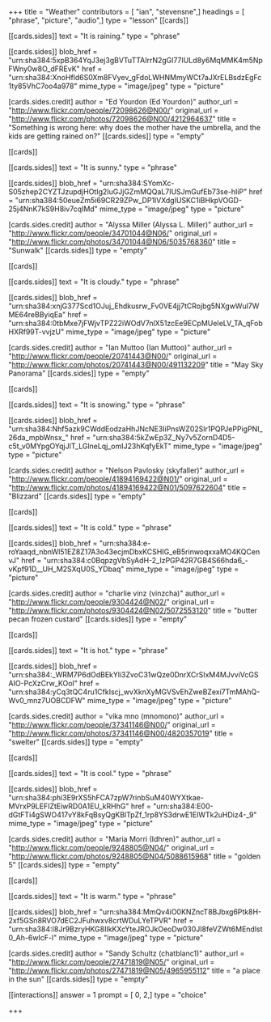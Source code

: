 +++
title = "Weather"
contributors = [ "ian", "stevensne",]
headings = [ "phrase", "picture", "audio",]
type = "lesson"
[[cards]]

[[cards.sides]]
text = "It is raining."
type = "phrase"

[[cards.sides]]
blob_href = "urn:sha384:5xpB364YqJ3ej3gBVTuTTAIrrN2gGl77IULd8y6MqMMK4m5NpFWny0w8O_dFREvK"
href = "urn:sha384:XnoHfld6S0Xm8FVyev_gFdoLWHNMmyWCt7aJXrELBsdzEgFc1ty85VhC7oo4a978"
mime_type = "image/jpeg"
type = "picture"

[cards.sides.credit]
author = "Ed Yourdon (Ed Yourdon)"
author_url = "http://www.flickr.com/people/72098626@N00/"
original_url = "http://www.flickr.com/photos/72098626@N00/4212964637"
title = "Something is wrong here: why does the mother have the umbrella, and the kids are getting rained on?"
[[cards.sides]]
type = "empty"

[[cards]]

[[cards.sides]]
text = "It is sunny."
type = "phrase"

[[cards.sides]]
blob_href = "urn:sha384:SYomXc-S05zhep2CYZTJzupdjHOtIg2IuGJjGZmMQQaL7IUSJmGufEb73se-hIiP"
href = "urn:sha384:50eueZm5i69CR29ZPw_DP1lVXdgIUSKC1iBHkpVOGD-25j4NnK7kS9H8iv7cqIMd"
mime_type = "image/jpeg"
type = "picture"

[cards.sides.credit]
author = "Alyssa Miller (Alyssa L. Miller)"
author_url = "http://www.flickr.com/people/34701044@N06/"
original_url = "http://www.flickr.com/photos/34701044@N06/5035768360"
title = "Sunwalk"
[[cards.sides]]
type = "empty"

[[cards]]

[[cards.sides]]
text = "It is cloudy."
type = "phrase"

[[cards.sides]]
blob_href = "urn:sha384:xnjG377Scd1OJuj_Ehdkusrw_Fv0VE4jj7tCRojbg5NXgwWul7WME64reBByiqEa"
href = "urn:sha384:0tbMxe7jFWjvTPZ22iWOdV7nlX51zcEe9ECpMUeIeLV_TA_qFobHXRf99T-vvjzU"
mime_type = "image/jpeg"
type = "picture"

[cards.sides.credit]
author = "Ian Muttoo (Ian Muttoo)"
author_url = "http://www.flickr.com/people/20741443@N00/"
original_url = "http://www.flickr.com/photos/20741443@N00/491132209"
title = "May Sky Panorama"
[[cards.sides]]
type = "empty"

[[cards]]

[[cards.sides]]
text = "It is snowing."
type = "phrase"

[[cards.sides]]
blob_href = "urn:sha384:Nhf5azk9CWddEodzaHhJNcNE3IiPnsWZ02Slr1PQPJePPigPNI_26da_mpbWnsx_"
href = "urn:sha384:5kZwEp3Z_Ny7v5ZornD4D5-c5t_v0MYpgOYqjJlT_LGlneLqj_omIJ23hKqfyEkT"
mime_type = "image/jpeg"
type = "picture"

[cards.sides.credit]
author = "Nelson Pavlosky (skyfaller)"
author_url = "http://www.flickr.com/people/41894169422@N01/"
original_url = "http://www.flickr.com/photos/41894169422@N01/5097622604"
title = "Blizzard"
[[cards.sides]]
type = "empty"

[[cards]]

[[cards.sides]]
text = "It is cold."
type = "phrase"

[[cards.sides]]
blob_href = "urn:sha384:e-roYaaqd_nbnWl51EZ8Z17A3o43ecjmDbxKCSHIG_eB5rinwoqxxaMO4KQCenvJ"
href = "urn:sha384:c0BqpzgVbSyAdH-2_IzPGP42R7GB4S66hda6_-vKpf91D__UH_M2SXqU0S_YDbaq"
mime_type = "image/jpeg"
type = "picture"

[cards.sides.credit]
author = "charlie vinz (vinzcha)"
author_url = "http://www.flickr.com/people/9304424@N02/"
original_url = "http://www.flickr.com/photos/9304424@N02/5072553120"
title = "butter pecan frozen custard"
[[cards.sides]]
type = "empty"

[[cards]]

[[cards.sides]]
text = "It is hot."
type = "phrase"

[[cards.sides]]
blob_href = "urn:sha384:_WRM7P6dOdBEkYli3ZvoC31wQze0DnrXCrSIxM4MJvviVcGSAIO-PcXzCrw_KOoI"
href = "urn:sha384:yCq3tQC4ru1CfkIscj_wvXknXyMGVSvEhZweBZexi7TmMAhQ-Wv0_mnz7UOBCDFW"
mime_type = "image/jpeg"
type = "picture"

[cards.sides.credit]
author = "vika mno (mnomono)"
author_url = "http://www.flickr.com/people/37341146@N00/"
original_url = "http://www.flickr.com/photos/37341146@N00/4820357019"
title = "swelter"
[[cards.sides]]
type = "empty"

[[cards]]

[[cards.sides]]
text = "It is cool."
type = "phrase"

[[cards.sides]]
blob_href = "urn:sha384:phi3E9rXS5hFCA7zpW7rinbSuM40WYXtkae-MVrxP9LEFIZtEiwRD0A1EU_kRHhG"
href = "urn:sha384:E00-dGtFTi4gSWO417vY8kFqBsyQgKBlTpZf_1rp8YS3drwE1EIWTk2uHDiz4-_9"
mime_type = "image/jpeg"
type = "picture"

[cards.sides.credit]
author = "Maria Morri (Idhren)"
author_url = "http://www.flickr.com/people/9248805@N04/"
original_url = "http://www.flickr.com/photos/9248805@N04/5088615968"
title = "golden 5"
[[cards.sides]]
type = "empty"

[[cards]]

[[cards.sides]]
text = "It is warm."
type = "phrase"

[[cards.sides]]
blob_href = "urn:sha384:MmQv4iO0KNZncT8BJbxg6Ptk8H-2xf5GSn8RVO7dEC2JFuhwxv8crtWDuLYeTPVR"
href = "urn:sha384:I8Jr9BzryHKG8IIkKXcYteJROJkOeoDw030JI8feVZWt6MEndlst0_Ah-6wIcF-l"
mime_type = "image/jpeg"
type = "picture"

[cards.sides.credit]
author = "Sandy Schultz (chatblanc1)"
author_url = "http://www.flickr.com/people/27471819@N05/"
original_url = "http://www.flickr.com/photos/27471819@N05/4965955112"
title = "a place in the sun"
[[cards.sides]]
type = "empty"

[[interactions]]
answer = 1
prompt = [ 0, 2,]
type = "choice"

+++
